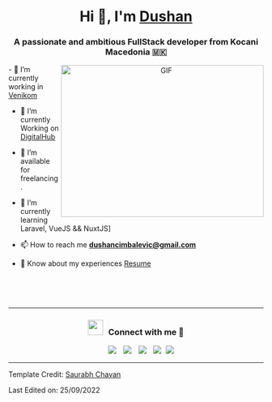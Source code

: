 <h1 align="center">Hi 👋, I'm <a href="https://dushanc.netlify.app/" target="blank">
Dushan</a></h1>
<h3 align="center">A passionate and ambitious FullStack developer from Kocani Macedonia 🇲🇰</h3>

<a target="_blank" align="center">
  <img align="right" top="500" height="300" width="400" alt="GIF" src="https://media.giphy.com/media/SWoSkN6DxTszqIKEqv/giphy.gif">
</a>
<div>
- 🔭 I’m currently working in <a href="https://venikom.com/" target="blank">Venikom</a>

- 🌱 I’m currently Working on <a href="https://digitalhub.mk/" target="blank">DigitalHub</a>

- 🤝 I’m available for freelancing.

- 🌱 I’m currently learning Laravel, VueJS && NuxtJS]

- 📫 How to reach me **dushancimbalevic@gmail.com**

- 📄 Know about my experiences <a href="https://dushanc.netlify.app/" target="blank">Resume</a>
</div>
<br/>
<br/>
<br/>
<hr/>
<h3 align="center" > <img src="https://media.giphy.com/media/iY8CRBdQXODJSCERIr/giphy.gif" width="30" height="30" style="margin-right: 10px;">Connect with me 🤝 </h3>

<p align="center">

 <div align="center"  class="icons-social" style="margin-left: 10px;">
       <a style="margin-left: 10px;"  target="_blank" href="https://www.linkedin.com/in/dushan-cimbaljevic/">
			<img src="https://img.icons8.com/doodle/40/000000/linkedin--v2.png"></a>
        <a style="margin-left: 10px;" target="_blank" href="https://github.com/theroadfreak">
		<img src="https://img.icons8.com/doodle/40/000000/github--v1.png"></a>
        <a style="margin-left: 10px;" target="_blank" href="https://www.instagram.com/dushan.c_/">
			<img src="https://img.icons8.com/doodle/40/000000/instagram-new--v2.png"></a>
		<a style="margin-left: 10px;" target="_blank" href="https://www.youtube.com/user/ivanovskiivan">
				<img src="https://img.icons8.com/doodle/1x/youtube--v2.png" ></a>
		<a style="margin-left: 5px;" target="_blank" href="https://dushanc.netlify.app/">
					<img src="https://img.icons8.com/plasticine/0.5x/resume.png" ></a>
      </div>

</p>

---

Template Credit: [Saurabh Chavan](https://github.com/100rabhcsmc)

Last Edited on: 25/09/2022
